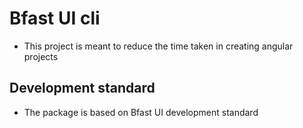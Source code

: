 # Bfast UI cli

- This project is meant to reduce the time taken in creating angular projects 

## Development standard

- The package is based on Bfast UI development standard



